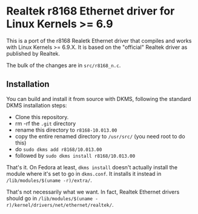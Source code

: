 # Realtek r8168 Ethernet driver for Linux Kernels >= 6.9

This is a port of the r8168 Realetk Ethernet driver that compiles and works with Linux Kernels >= 6.9.X.
It is based on the "official" Realtek driver as published by Realtek.

The bulk of the changes are in `src/r8168_n.c`.

## Installation

You can build and install it from source with DKMS, following the standard DKMS installation steps:
  - Clone this repository.
  - rm -rf the `.git` directory
  - rename this directory to `r8168-10.013.00`
  - copy the entire renamed directory to `/usr/src/` (you need root to do this)
  - do `sudo dkms add r8168/10.013.00`
  - followed by `sudo dkms install r8168/10.013.00`

That's it. On Fedora at least, `dkms install` doesn't actually install the module where it's set to go in
`dkms.conf`. It installs it instead in `/lib/modules/$(uname -r)/extra/`.

That's not necessarily what we want. In fact, Realtek Ethernet drivers should go in
`/lib/modules/$(uname -r)/kernel/drivers/net/ethernet/realtek/`.
